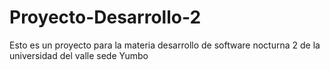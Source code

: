 # Proyecto-Desarrollo-2
Esto es un proyecto para la materia desarrollo de software nocturna 2 de la universidad del valle sede Yumbo
